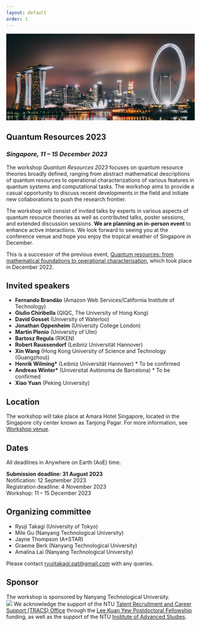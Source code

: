 ```yaml
---
layout: default
order: 1
---
```


<!-- ![Marina Bay](https://live.staticflickr.com/8369/8463911183_ea4f26d3d6_c_d.jpg) -->
<!-- ![Merlion](/merlion.jpg) -->
<!-- ![Marina Bay Sands](/sands.jpg) -->
![Merlina Bay](/marina_bay.jpg)
<!-- ![Group photo](/photo.jpg) -->


## Quantum Resources 2023
<h3 class="lessspace"><em>Singapore, 11 &ndash; 15 December 2023</em></h3>


The workshop *Quantum Resources 2023* focuses on quantum resource theories broadly defined, ranging from abstract mathematical descriptions of quantum resources to operational characterizations of various features in quantum systems and computational tasks. The workshop aims to provide a casual opportunity to discuss recent developments in the field and initiate new collaborations to push the research frontier.   

The workshop will consist of invited talks by experts in various aspects of quantum resource theories as well as contributed talks, poster sessions, and extended discussion sessions. **We are planning an in-person event** to enhance active interactions. We look forward to seeing you at the conference venue and hope you enjoy the tropical weather of Singapore in December.  

This is a successor of the previous event, [Quantum resources: from mathematical foundations to operational characterisation](https://2022.quantumresources.science/), which took place in December 2022. 

<!-- Various properties of quantum systems are starting to find use in the development of practical quantum technologies, elevating phenomena such as entanglement and coherence from mathematical curiosities to physical resources. The framework of quantum resource theories aims to understand these features in a unified fashion and establish methods to characterise them effectively.

The workshop *Quantum Resources 2023* is concerned with the theoretical investigation of quantum resources, and in particular on bridging the gap between the abstract mathematical description of resource theories and the protocols for their practical exploitation. 

The workshop will consist of invited talks by experts in various aspects of quantum resource theories as well as contributed talks, poster sessions, and extended discussion sessions. -->


## Invited speakers

* **Fernando Brandão** (Amazon Web Services/California Institute of Technology)
* **Giulio Chiribella** (QIQC, The University of Hong Kong)
* **David Gosset** (University of Waterloo)
* **Jonathan Oppenheim** (University College London)
* **Martin Plenio** (University of Ulm)
* **Bartosz Regula** (RIKEN)
* **Robert Raussendorf** (Leibniz Universität Hannover) 
* **Xin Wang** (Hong Kong University of Science and Technology (Guangzhou))
* **Henrik Wilming\*** (Leibniz Universität Hannover) \* To be confirmed
* **Andreas Winter\*** (Universitat Autònoma de Barcelona) \* To be confirmed
* **Xiao Yuan** (Peking University)

## Location

The workshop will take place at Amara Hotel Singapore, located in the Singapore city center known as Tanjong Pagar. For more information, see [Workshop venue](/venue).

<!-- <div class="covid"><p><b><i class="fas fa-info-circle"></i>&nbsp; COVID-19 vaccination notice</b></p>
	<p>The workshop will be <b>fully in person</b>, and no virtual participation options are planned. All participants will be subject to the <a href="https://www.ica.gov.sg/enter-transit-depart/entering-singapore">entry restrictions of Singapore</a>, which (as of November 2022) require every short-term visitor to be <b>fully vaccinated against COVID-19</b>. This typically means at least one or two doses of a WHO-approved vaccine, depending on the type. </p>
	<p>Please familiarise yourself with the <a href="https://www.ica.gov.sg/enter-transit-depart/entering-singapore">Singapore entry checklist</a>; note in particular that visitors are required to <b>prepare proof of vaccination status</b> and <b>fill out an online entry card in advance of their arrival</b>. The workshop organisers will not take responsibility should any participant be denied entry to the country.</p>
</div> -->

## Dates

All deadlines in Anywhere on Earth (AoE) time.

**Submission deadline: 31 August 2023**               
Notification: 12 September 2023            
Registration deadline: 4 November 2023              
Workshop: 11 &ndash; 15 December 2023

<!-- Submission deadline: 13 August 2023   
Notification: 10 September 2023            
Registration deadline: 31 October 2023   
Workshop: 11 &ndash; 15 December 2023 -->


## Organizing committee

* Ryuji Takagi (University of Tokyo)
* Mile Gu (Nanyang Technological University)
* Jayne Thompson (A*STAR)
* Graeme Berk (Nanyang Technological University)
* Amalina Lai (Nanyang Technological University)
  
Please contact <a href="mailto:ryujitakagi.pat@gmail.com">ryujitakagi.pat@gmail.com</a> with any queries.

## Sponsor

The workshop is sponsored by Nanyang Technological University.<br /><a href="http://ntu.edu.sg"><img src="https://vectorlogoseek.com/wp-content/uploads/2019/10/nanyang-technological-university-ntu-vector-logo.png" width="400px" /></a>
We acknowledge the support of the NTU <a href="https://www.ntu.edu.sg/research/research-careers">Talent Recruitment and Career Support (TRACS) Office</a> through the <a href="https://www.ntu.edu.sg/research/research-careers/lee-kuan-yew-postdoctoral-fellowship-(lkypdf)">Lee Kuan Yew Postdoctoral Fellowship</a> funding, as well as the support of the NTU <a href="https://www.ntu.edu.sg/ias">Institute of Advanced Studies</a>.

<!-- We also thank Horizon Quantum Computing for the support.<br /><br />
<a href="https://www.horizonquantum.com"><img src="/horizon.png" width="300px" /></a> -->


<!-- <div class="warning"><p><b><i class="fas fa-exclamation-triangle"></i>&nbsp; Scam alert</b></p>
	<p>We have been notified that an unaffiliated company "EHotel Services" is contacting participants about alleged accommodation bookings for the workshop. Please note that this is a scam, and <b>you will not be contacted by any third party on our behalf</b>.</p>
</div> -->
